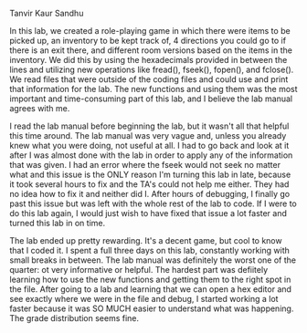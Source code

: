 Tanvir Kaur Sandhu

In this lab, we created a role-playing game in which there were items to be picked up, an inventory to be kept track of, 4 directions you could go to if there is an exit there, and different room versions based on the items in the inventory. We did this by using the hexadecimals provided in between the lines and utilizing new operations like fread(), fseek(), fopen(), and fclose(). We read files that were outside of the coding files and could use and print that information for the lab. The new functions and using them was the most important and time-consuming part of this lab, and I believe the lab manual agrees with me.

I read the lab manual before beginning the lab, but it wasn't all that helpful this time around. The lab manual was very vague and, unless you already knew what you were doing, not useful at all. I had to go back and look at it after I was almost done with the lab in order to apply any of the information that was given. I had an error where the fseek would not seek no matter what and this issue is the ONLY reason I'm turning this lab in late, because it took several hours to fix and the TA's could not help me either. They had no idea how to fix it and neither did I. After hours of debugging, I finally go past this issue but was left with the whole rest of the lab to code. If I were to do this lab again, I would just wish to have fixed that issue a lot faster and turned this lab in on time.

The lab ended up pretty rewarding. It's a decent game, but cool to know that I coded it. I spent a full three days on this lab, constantly working with small breaks in between. The lab manual was definitely the worst one of the quarter: ot very informative or helpful. The hardest part was defiitely learning how to use the new functions and getting them to the right spot in the file. After going to a lab and learning that we can open a hex editor and see exactly where we were in the file and debug, I started working a lot faster because it was SO MUCH easier to understand what was happening. The grade distribution seems fine.  
